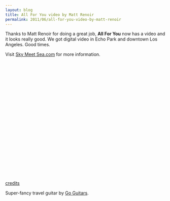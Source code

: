 ```yaml
---
layout: blog
title: All For You video by Matt Renoir
permalink: 2011/06/all-for-you-video-by-matt-renoir
---
```


Thanks to Matt Renoir for doing a great job, <strong>All For You</strong> now has a video and it looks really good. We got digital video in Echo Park and downtown Los Angeles. Good times.

Visit <a href="http://SkyMeetSea.com">Sky Meet Sea.com</a> for more information.

<object width="425" height="344"><param name="movie" value="http://www.youtube.com/v/bjEoaeYapPo?hl=en&fs=1"></param><param name="allowFullScreen" value="true"></param><param name="allowscriptaccess" value="always"></param><embed src="http://www.youtube.com/v/bjEoaeYapPo?hl=en&fs=1" type="application/x-shockwave-flash" allowscriptaccess="always" allowfullscreen="true" width="425" height="344"></embed></object><br/><br/>

<a href="http://kristeraxel.com/SkyMeetSea/credits.html">credits</a>

Super-fancy travel guitar by <a href="http://www.go-guitars.com/">Go Guitars</a>.
